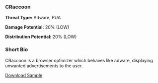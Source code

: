 ### **CRaccoon**

**Threat Type:** Adware, PUA




**Damage Potential:** 20% (LOW)

**Distribution Potential:** 20% (LOW)


### **Short Bio**
CRaccoon is a browser optimizer which behaves like adware, displaying unwanted advertisements to the user.


[Download Sample](https://mega.nz/file/sHEBVKRa#UPgFNfGFRowy2EyFEyTeVuMCawNFUEegNKJjz_bNcfo)



